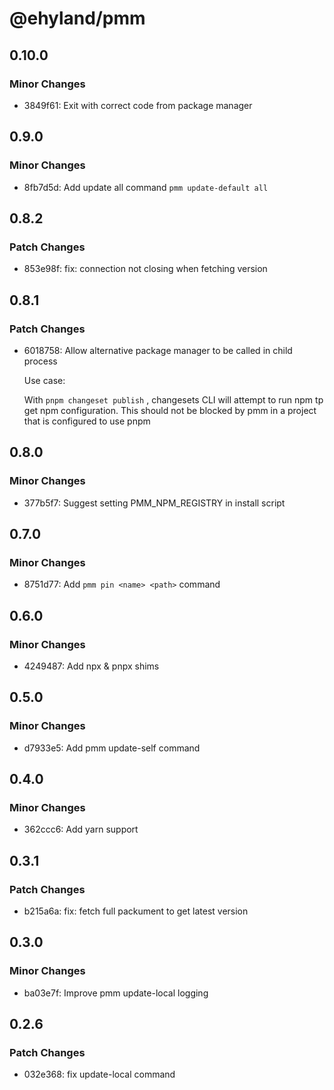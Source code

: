 # @ehyland/pmm

## 0.10.0

### Minor Changes

- 3849f61: Exit with correct code from package manager

## 0.9.0

### Minor Changes

- 8fb7d5d: Add update all command `pmm update-default all`

## 0.8.2

### Patch Changes

- 853e98f: fix: connection not closing when fetching version

## 0.8.1

### Patch Changes

- 6018758: Allow alternative package manager to be called in child process

  Use case:

  With `pnpm changeset publish` , changesets CLI will attempt to run npm tp get npm configuration. This should not be blocked by pmm in a project that is configured to use pnpm

## 0.8.0

### Minor Changes

- 377b5f7: Suggest setting PMM_NPM_REGISTRY in install script

## 0.7.0

### Minor Changes

- 8751d77: Add `pmm pin <name> <path>` command

## 0.6.0

### Minor Changes

- 4249487: Add npx & pnpx shims

## 0.5.0

### Minor Changes

- d7933e5: Add pmm update-self command

## 0.4.0

### Minor Changes

- 362ccc6: Add yarn support

## 0.3.1

### Patch Changes

- b215a6a: fix: fetch full packument to get latest version

## 0.3.0

### Minor Changes

- ba03e7f: Improve pmm update-local logging

## 0.2.6

### Patch Changes

- 032e368: fix update-local command
